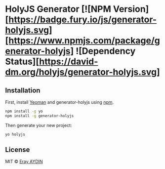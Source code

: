 HolyJS Generator [![NPM Version][https://badge.fury.io/js/generator-holyjs.svg][https://www.npmjs.com/package/generator-holyjs] ![Dependency Status][https://david-dm.org/holyjs/generator-holyjs.svg]
=================================

## Installation

First, install [Yeoman](http://yeoman.io) and generator-holyjs using [npm](https://www.npmjs.com/).

```bash
npm install -g yo
npm install -g generator-holyjs
```

Then generate your new project:

```bash
yo holyjs
```

## License

MIT © [Eray AYDIN](http://erayaydin.org)
